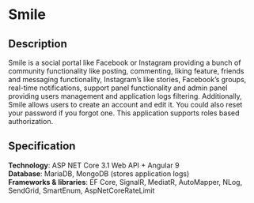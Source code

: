# Smile

## Description

Smile is a social portal like Facebook or Instagram providing a bunch of community functionality like posting, commenting, liking feature, friends and messaging functionality, Instagram’s like stories, Facebook’s groups, real-time notifications, support panel functionality and admin panel providing users management and application logs filtering. Additionally, Smile allows users to create an account and edit it. You could also reset your password if you forgot one. This application supports roles based authorization.

## Specification

**Technology**: ASP NET Core 3.1 Web API + Angular 9\
**Database**: MariaDB, MongoDB (stores application logs)\
**Frameworks & libraries**: EF Core, SignalR, MediatR, AutoMapper, NLog, SendGrid, SmartEnum, AspNetCoreRateLimit
